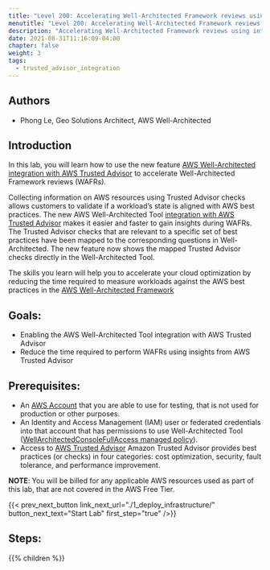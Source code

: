 ```yaml
---
title: "Level 200: Accelerating Well-Architected Framework reviews using integrated AWS Trusted Advisor insights"
menutitle: "Level 200: Accelerating Well-Architected Framework reviews using integrated AWS Trusted Advisor insights"
description: "Accelerating Well-Architected Framework reviews using integrated AWS Trusted Advisor insights"
date: 2021-08-31T11:16:09-04:00
chapter: false
weight: 3
tags:
  - trusted_advisor_integration
---
```

## Authors

* Phong Le, Geo Solutions Architect, AWS Well-Architected

## Introduction

In this lab, you will learn how to use the new feature [AWS Well-Architected integration with AWS Trusted Advisor](https://aws.amazon.com/about-aws/whats-new/2022/11/aws-well-architected-tool-workload-discovery-speeds-reviews/) to accelerate Well-Architected Framework reviews (WAFRs). 

Collecting information on AWS resources using Trusted Advisor checks allows customers to validate if a workload’s state is aligned with AWS best practices. 
The new AWS Well-Architected Tool [integration with AWS Trusted Advisor](https://aws.amazon.com/about-aws/whats-new/2022/11/aws-well-architected-tool-workload-discovery-speeds-reviews/) makes it easier and faster to gain insights during WAFRs. The Trusted Advisor checks that are relevant to a specific set of best practices have been mapped to the corresponding questions in Well-Architected. The new feature now shows the mapped Trusted Advisor checks directly in the Well-Architected Tool.

The skills you learn will help you to accelerate your cloud optimization by reducing the time required to measure workloads against the AWS best practices in the [AWS Well-Architected Framework](https://aws.amazon.com/architecture/well-architected/)

## Goals:

* Enabling the AWS Well-Architected Tool integration with AWS Trusted Advisor
* Reduce the time required to perform WAFRs using insights from AWS Trusted Advisor

## Prerequisites:

* An [AWS Account](https://portal.aws.amazon.com/gp/aws/developer/registration/index.html) that you are able to use for testing, that is not used for production or other purposes.
* An Identity and Access Management (IAM) user or federated credentials into that account that has permissions to use Well-Architected Tool ([WellArchitectedConsoleFullAccess managed policy](https://docs.aws.amazon.com/wellarchitected/latest/userguide/security_iam_id-based-policy-examples.html#security_iam_id-based-policy-examples-full-access)).
* Access to [AWS Trusted Advisor](https://aws.amazon.com/premiumsupport/knowledge-center/trusted-advisor-intro/) Amazon Trusted Advisor provides best practices (or checks) in four categories: cost optimization, security, fault tolerance, and performance improvement. 

**NOTE**: You will be billed for any applicable AWS resources used as part of this lab, that are not covered in the AWS Free Tier.

{{< prev_next_button link_next_url="./1_deploy_infrastructure/" button_next_text="Start Lab" first_step="true" />}}

## Steps:
{{% children  %}}

